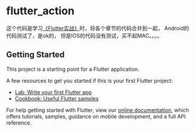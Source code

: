 # flutter_action

这个代码是学习[《Flutter实战》](https://book.flutterchina.club/)时，将各个章节的代码合并到一起，
Android的代码测试了，是ok的，
但是IOS的代码没有测试，买不起MAC。。。。

## Getting Started

This project is a starting point for a Flutter application.

A few resources to get you started if this is your first Flutter project:

- [Lab: Write your first Flutter app](https://flutter.dev/docs/get-started/codelab)
- [Cookbook: Useful Flutter samples](https://flutter.dev/docs/cookbook)

For help getting started with Flutter, view our 
[online documentation](https://flutter.dev/docs), which offers tutorials, 
samples, guidance on mobile development, and a full API reference.
